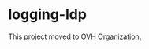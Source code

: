 # logging-ldp

This project moved to [OVH Organization](https://github.com/ovh/python-logging-ldp).
